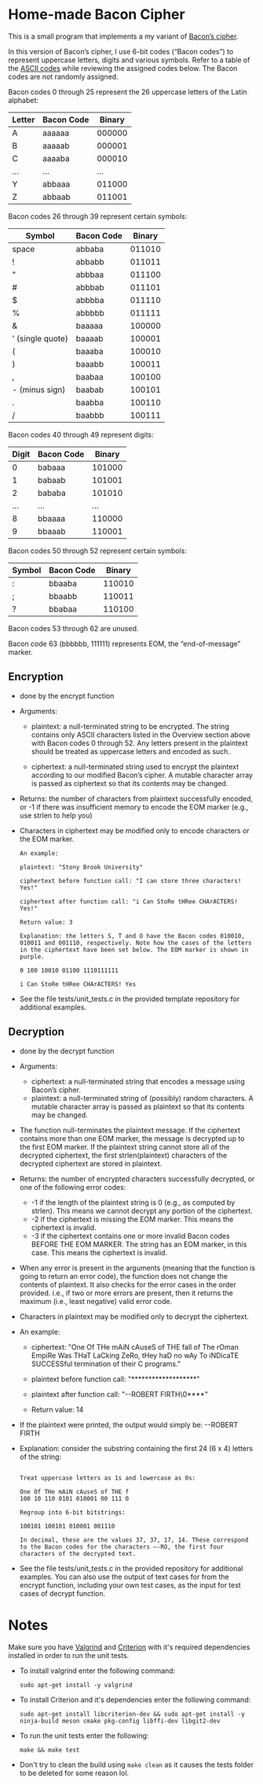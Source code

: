 # Home-made Bacon Cipher 

This is a small program that implements a my variant of [Bacon’s cipher](https://en.wikipedia.org/wiki/Bacon%27s_cipher). 

In this version of Bacon’s cipher, I use 6-bit codes (“Bacon codes”) to represent uppercase letters, digits and various symbols. Refer to a table of the [ASCII codes](https://www.asciitable.com/) while reviewing the assigned codes below. The Bacon codes are not randomly assigned.

Bacon codes 0 through 25 represent the 26 uppercase letters of the Latin alphabet:

| Letter | Bacon Code | Binary |
|--------|------------|--------|
| A      | aaaaaa     | 000000 |
| B      | aaaaab     | 000001 |
| C      | aaaaba     | 000010 |
| …      | …          | …      |
| Y      | abbaaa     | 011000 |
| Z      | abbaab     | 011001 |

Bacon codes 26 through 39 represent certain symbols:

| Symbol           | Bacon Code | Binary |
|------------------|------------|--------|
| space            | abbaba     | 011010 |
| !                | abbabb     | 011011 |
| "                | abbbaa     | 011100 |
| #                | abbbab     | 011101 |
| $                | abbbba     | 011110 |
| %                | abbbbb     | 011111 |
| &                | baaaaa     | 100000 |
| ' (single quote) | baaaab     | 100001 |
| (                | baaaba     | 100010 |
| )                | baaabb     | 100011 |
| ,                | baabaa     | 100100 |
| - (minus sign)   | baabab     | 100101 |
| .                | baabba     | 100110 |
| /                | baabbb     | 100111 |

Bacon codes 40 through 49 represent digits:

| Digit | Bacon Code | Binary |
|-------|------------|--------|
| 0     | babaaa     | 101000 |
| 1     | babaab     | 101001 |
| 2     | bababa     | 101010 |
| …     | …          | …      |
| 8     | bbaaaa     | 110000 |
| 9     | bbaaab     | 110001 |

Bacon codes 50 through 52 represent certain symbols:

| Symbol | Bacon Code | Binary |
|--------|------------|--------|
| :      | bbaaba     | 110010 |
| ;      | bbaabb     | 110011 |
| ?      | bbabaa     | 110100 |

Bacon codes 53 through 62 are unused.

Bacon code 63 (bbbbbb, 111111) represents EOM, the “end-of-message” marker.

## Encryption

- done by the encrypt function
- Arguments:
    - plaintext: a null-terminated string to be encrypted. The string contains only ASCII characters listed in the Overview section above with Bacon codes 0 through 52. Any letters present in the plaintext should be treated as uppercase letters and encoded as such.
        
    - ciphertext: a null-terminated string used to encrypt the plaintext according to our modified Bacon’s cipher. A mutable character array is passed as ciphertext so that its contents may be changed.

- Returns: the number of characters from plaintext successfully encoded, or -1 if there was insufficient memory to encode the EOM marker (e.g., use strlen to help you)

- Characters in ciphertext may be modified only to encode characters or the EOM marker.

    ```
    An example:

    plaintext: "Stony Brook University"
    
    ciphertext before function call: "I can store three characters! Yes!"
    
    ciphertext after function call: "i Can StoRe tHRee CHArACTERS! Yes!"
    
    Return value: 3

    Explanation: the letters S, T and O have the Bacon codes 010010, 010011 and 001110, respectively. Note how the cases of the letters in the ciphertext have been set below. The EOM marker is shown in purple.

    0 100 10010 01100 1110111111
    
    i Can StoRe tHRee CHArACTERS! Yes
- See the file tests/unit_tests.c in the provided template repository for additional examples.

## Decryption

- done by the decrypt function
- Arguments:
    - ciphertext: a null-terminated string that encodes a message using Bacon’s cipher.
    - plaintext: a null-terminated string of (possibly) random characters. A mutable character array is passed as plaintext so that its contents may be changed.

- The function null-terminates the plaintext message. If the ciphertext contains more than one EOM marker, the message is decrypted up to the first EOM marker. If the plaintext string cannot store all of the decrypted ciphertext, the first strlen(plaintext) characters of the decrypted ciphertext are stored in plaintext. 

- Returns: the number of encrypted characters successfully decrypted, or one of the following error codes:

    - -1 if the length of the plaintext string is 0 (e.g., as computed by strlen). This means we cannot decrypt any portion of the ciphertext.
    - -2 if the ciphertext is missing the EOM marker. This means the ciphertext is invalid.
    - -3 if the ciphertext contains one or more invalid Bacon codes BEFORE THE EOM MARKER. The string has an EOM marker, in this case. This means the ciphertext is invalid.


- When any error is present in the arguments (meaning that the function is going to return an error code), the function does not change the contents of plaintext.
It also checks for the error cases in the order provided. i.e., if two or more errors are present, then it returns the maximum (i.e., least negative) valid error code.

- Characters in plaintext may be modified only to decrypt the ciphertext.

- An example:

    - ciphertext: "One Of THe mAiN cAuseS of THE fall of The rOman EmpiRe Was THaT LaCking ZeRo, tHey haD no wAy To iNDicaTE SUCCESSful termination of their C programs."
    
    - plaintext before function call: 	"*******************"
    
    - plaintext after function call: 	"--ROBERT FIRTH\0****"
    - Return value: 14

- If the plaintext were printed, the output would simply be: --ROBERT FIRTH

- Explanation: consider the substring containing the first 24 (6 x 4) letters of the string:

    ```One Of THe mAiN cAuseS of THE f

    Treat uppercase letters as 1s and lowercase as 0s:

    One Of THe mAiN cAuseS of THE f
    100 10 110 0101 010001 00 111 0

    Regroup into 6-bit bitstrings:

    100101 100101 010001 001110

    In decimal, these are the values 37, 37, 17, 14. These correspond to the Bacon codes for the characters –-RO, the first four characters of the decrypted text.

- See the file tests/unit_tests.c in the provided repository for additional examples. You can also use the output of text cases for from the encrypt function, including your own test cases, as the input for test cases of decrypt function.

# Notes

Make sure you have [Valgrind](https://valgrind.org/) and [Criterion](https://criterion.readthedocs.io/en/master/setup.html) with it's required dependencies installed in order to run the unit tests.

- To install valgrind enter the following command:

    `sudo apt-get install -y valgrind`

- To install Criterion and it's dependencies enter the following command:
    
    `sudo apt-get install libcriterion-dev && sudo apt-get install -y ninja-build meson cmake pkg-config libffi-dev libgit2-dev`

- To run the unit tests enter the following:

    `make && make test`

- Don't try to clean the build using `make clean` as it causes the tests folder to be deleted for some reason lol.